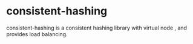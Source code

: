 # consistent-hashing
consistent-hashing is a consistent hashing library with virtual node
, and provides load balancing.

